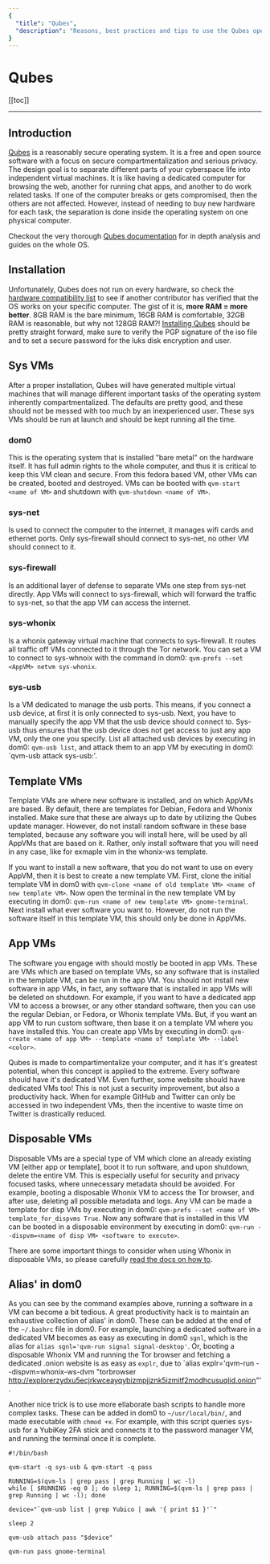 ```yaml
---
{
  "title": "Qubes",
  "description": "Reasons, best practices and tips to use the Qubes operating system. Towards Liberty is an archive of knowledge about Bitcoin, Economics and Natural Law."
}
---
```

 
# Qubes

[[toc]]

---

## Introduction

[Qubes](https://qubes-os.org) is a reasonably secure operating system.
It is a free and open source software with a focus on secure compartmentalization and serious privacy.
The design goal is to separate different parts of your cyberspace life into independent virtual machines.
It is like having a dedicated computer for browsing the web, another for running chat apps, and another to do work related tasks.
If one of the computer breaks or gets compromised, then the others are not affected.
However, instead of needing to buy new hardware for each task, the separation is done inside the operating system on one physical computer.

Checkout the very thorough [Qubes documentation](https://qubes-os.org/docs) for in depth analysis and guides on the whole OS.

## Installation

Unfortunately, Qubes does not run on every hardware, so check the [hardware compatibility list](https://qubes-os.org/hcl) to see if another contributor has verified that the OS works on your specific computer.
The gist of it is, **more RAM = more better**.
8GB RAM is the bare minimum, 16GB RAM is comfortable, 32GB RAM is reasonable, but why not 128GB RAM?!
[Installing Qubes](https://qubes-os.org/doc/installation-guide) should be pretty straight forward, make sure to verify the PGP signature of the iso file and to set a secure password for the luks disk encryption and user.

## Sys VMs

After a proper installation, Qubes will have generated multiple virtual machines that will manage different important tasks of the operating system inherently compartmentalized.
The defaults are pretty good, and these should not be messed with too much by an inexperienced user.
These sys VMs should be run at launch and should be kept running all the time.

### dom0

This is the operating system that is installed "bare metal" on the hardware itself.
It has full admin rights to the whole computer, and thus it is critical to keep this VM clean and secure.
From this fedora based VM, other VMs can be created, booted and destroyed.
VMs can be booted with `qvm-start <name of VM>` and shutdown with `qvm-shutdown <name of VM>`.

### sys-net

Is used to connect the computer to the internet, it manages wifi cards and ethernet ports.
Only sys-firewall should connect to sys-net, no other VM should connect to it.

### sys-firewall

Is an additional layer of defense to separate VMs one step from sys-net directly.
App VMs will connect to sys-firewall, which will forward the traffic to sys-net, so that the app VM can access the internet.

### sys-whonix

Is a whonix gateway virtual machine that connects to sys-firewall.
It routes all traffic off VMs connected to it through the Tor network.
You can set a VM to connect to sys-whnoix with the command in dom0: `qvm-prefs --set <AppVM> netvm sys-whonix`.

### sys-usb

Is a VM dedicated to manage the usb ports.
This means, if you connect a usb device, at first it is only connected to sys-usb.
Next, you have to manually specify the app VM that the usb device should connect to.
Sys-usb thus ensures that the usb device does not get access to just any app VM, only the one you specify.
List all attached usb devices by executing in dom0: `qvm-usb list`, and attack them to an app VM by executing in dom0: `qvm-usb attack <app VM> sys-usb:<DEVID>'.

## Template VMs

Template VMs are where new software is installed, and on which AppVMs are based.
By default, there are templates for Debian, Fedora and Whonix installed.
Make sure that these are always up to date by utilizing the Qubes update manager.
However, do not install random software in these base templated, because any software you will install here, will be used by all AppVMs that are based on it.
Rather, only install software that you will need in any case, like for exmaple vim in the whonix-ws template.

If you want to install a new software, that you do not want to use on every AppVM, then it is best to create a new template VM.
First, clone the initial template VM in dom0 with `qvm-clone <name of old template VM> <name of new template VM>`.
Now open the terminal in the new template VM by executing in dom0: `qvm-run <name of new template VM> gnome-terminal`.
Next install what ever software you want to.
However, do not run the software itself in this template VM, this should only be done in AppVMs.

## App VMs

The software you engage with should mostly be booted in app VMs.
These are VMs which are based on template VMs, so any software that is installed in the template VM, can be run in the app VM.
You should not install new software in app VMs, in fact, any software that is installed in app VMs will be deleted on shutdown.
For example, if you want to have a dedicated app VM to access a browser, or any other standard software, then you can use the regular Debian, or Fedora, or Whonix template VMs.
But, if you want an app VM to run custom software, then base it on a template VM where you have installed this.
You can create app VMs by executing in dom0: `qvm-create <name of app VM> --template <name of template VM> --label <color>`.

Qubes is made to compartimentalize your computer, and it has it's greatest potential, when this concept is applied to the extreme.
Every software should have it's dedicated VM.
Even further, some website should have dedicated VMs too!
This is not just a security improvement, but also a productivity hack.
When for example GitHub and Twitter can only be accessed in two independent VMs, then the incentive to waste time on Twitter is drastically reduced.

## Disposable VMs

Disposable VMs are a special type of VM which clone an already existing VM [either app or template], boot it to run software, and upon shutdown, delete the entire VM.
This is especially useful for security and privacy focused tasks, where unnecessary metadata should be avoided.
For example, booting a disposable Whonix VM to access the Tor browser, and after use, deleting all possible metadata and logs.
Any VM can be made a template for disp VMs by executing in dom0: `qvm-prefs --set <name of VM> template_for_dispvms True`.
Now any software that is installed in this VM can be booted in a disposable environment by executing in dom0: `qvm-run --dispvm=<name of disp VM> <software to execute>`.

There are some important things to consider when using Whonix in disposable VMs, so please carefully [read the docs on how to](https://whonix.org/wiki/Qubes/DisposableVM).

## Alias' in dom0

As you can see by the command examples above, running a software in a VM can become a bit tedious.
A great productivity hack is to maintain an exhaustive collection of alias' in dom0.
These can be added at the end of the `~/.bashrc` file in dom0.
For example, launching a dedicated software in a dedicated VM becomes as easy as executing in dom0 `sgnl`, which is the alias for `alias sgnl='qvm-run signal signal-desktop'`.
Or, booting a disposable Whonix VM and running the Tor browser and fetching a dedicated .onion website is as easy as `explr`, due to `alias explr='qvm-run --dispvm=whonix-ws-dvm "torbrowser http://explorerzydxu5ecjrkwceayqybizmpjjznk5izmitf2modhcusuqlid.onion"'.

Another nice trick is to use more ellaborate bash scripts to handle more complex tasks.
These can be added in dom0 to `~/usr/local/bin/`, and made executable with `chmod +x`.
For example, with this script queries sys-usb for a YubiKey 2FA stick and connects it to the password manager VM, and running the terminal once it is complete.

```
#!/bin/bash

qvm-start -q sys-usb & qvm-start -q pass

RUNNING=$(qvm-ls | grep pass | grep Running | wc -l)
while [ $RUNNING -eq 0 ]; do sleep 1; RUNNING=$(qvm-ls | grep pass | grep Running | wc -l); done

device="`qvm-usb list | grep Yubico | awk '{ print $1 }'`"

sleep 2

qvm-usb attach pass "$device"

qvm-run pass gnome-terminal
```
